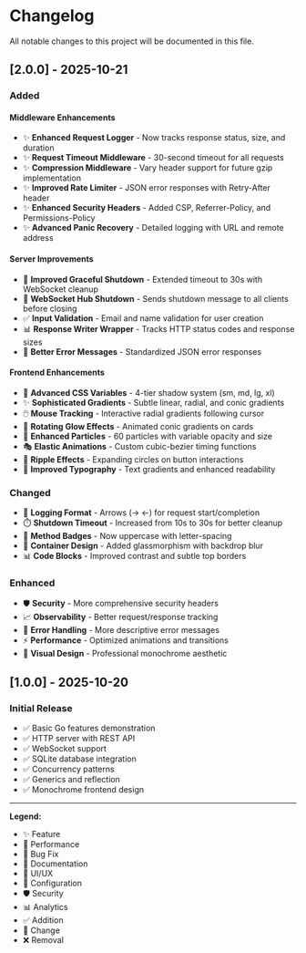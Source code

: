 # Changelog

All notable changes to this project will be documented in this file.

## [2.0.0] - 2025-10-21

### Added
#### Middleware Enhancements
- ✨ **Enhanced Request Logger** - Now tracks response status, size, and duration
- ✨ **Request Timeout Middleware** - 30-second timeout for all requests
- ✨ **Compression Middleware** - Vary header support for future gzip implementation
- ✨ **Improved Rate Limiter** - JSON error responses with Retry-After header
- ✨ **Enhanced Security Headers** - Added CSP, Referrer-Policy, and Permissions-Policy
- ✨ **Advanced Panic Recovery** - Detailed logging with URL and remote address

#### Server Improvements
- 🚀 **Improved Graceful Shutdown** - Extended timeout to 30s with WebSocket cleanup
- 🔌 **WebSocket Hub Shutdown** - Sends shutdown message to all clients before closing
- ✅ **Input Validation** - Email and name validation for user creation
- 📊 **Response Writer Wrapper** - Tracks HTTP status codes and response sizes
- 💬 **Better Error Messages** - Standardized JSON error responses

#### Frontend Enhancements
- 🎨 **Advanced CSS Variables** - 4-tier shadow system (sm, md, lg, xl)
- ✨ **Sophisticated Gradients** - Subtle linear, radial, and conic gradients
- 🖱️ **Mouse Tracking** - Interactive radial gradients following cursor
- 🔄 **Rotating Glow Effects** - Animated conic gradients on cards
- 💫 **Enhanced Particles** - 60 particles with variable opacity and size
- 🎭 **Elastic Animations** - Custom cubic-bezier timing functions
- 🔘 **Ripple Effects** - Expanding circles on button interactions
- 📱 **Improved Typography** - Text gradients and enhanced readability

### Changed
- 📝 **Logging Format** - Arrows (→ ←) for request start/completion
- ⏱️ **Shutdown Timeout** - Increased from 10s to 30s for better cleanup
- 🎨 **Method Badges** - Now uppercase with letter-spacing
- 🔧 **Container Design** - Added glassmorphism with backdrop blur
- 📊 **Code Blocks** - Improved contrast and subtle top borders

### Enhanced
- 🛡️ **Security** - More comprehensive security headers
- 📈 **Observability** - Better request/response tracking
- 🎯 **Error Handling** - More descriptive error messages
- ⚡ **Performance** - Optimized animations and transitions
- 🎨 **Visual Design** - Professional monochrome aesthetic

## [1.0.0] - 2025-10-20

### Initial Release
- ✅ Basic Go features demonstration
- ✅ HTTP server with REST API
- ✅ WebSocket support
- ✅ SQLite database integration
- ✅ Concurrency patterns
- ✅ Generics and reflection
- ✅ Monochrome frontend design

---

**Legend:**
- ✨ Feature
- 🚀 Performance
- 🐛 Bug Fix
- 📝 Documentation
- 🎨 UI/UX
- 🔧 Configuration
- 🛡️ Security
- 📊 Analytics
- ✅ Addition
- 🔄 Change
- ❌ Removal

